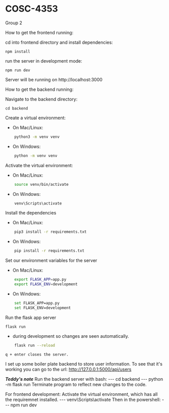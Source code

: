 # COSC-4353
Group 2

How to get the frontend running:

cd into frontend directory and install dependencies:

    npm install

run the server in development mode:

    npm run dev

Server will be running on http://localhost:3000


How to get the backend running:

Navigate to the backend directory:

    cd backend

Create a virtual environment:

- On Mac/Linux:

```bash
    python3 -m venv venv
```

- On Windows:

```bash
    python -m venv venv
```

Activate the virtual environment:

- On Mac/Linux:

```bash
    source venv/bin/activate
```

- On Windows:

```bash
    venv\Scripts\activate
```

Install the dependencies

- On Mac/Linux:

```bash
    pip3 install -r requirements.txt
```

- On Windows:

```bash
    pip install -r requirements.txt
```

Set our environment variables for the server

- On Mac/Linux:

```bash
    export FLASK_APP=app.py
    export FLASK_ENV=development
```

- On Windows:

```bash
    set FLASK_APP=app.py
    set FLASK_ENV=development
```

Run the flask app server

    flask run

- during development so changes are seen automatically.

```bash
    flask run --reload 
```
    q + enter closes the server.

I set up some boiler plate backend to store user information.
To see that it's working you can go to the url: http://127.0.0.1:5000/api/users


***Teddy's note***
Run the backend server with bash:
--- cd backend
--- python -m flask run
Terminate program to reflect new changes to the code.

For frontend development:
Activate the virtual environment, which has all the requiremnet installed.
--- venv\Scripts\activate
Then in the powershell:
--- npm run dev